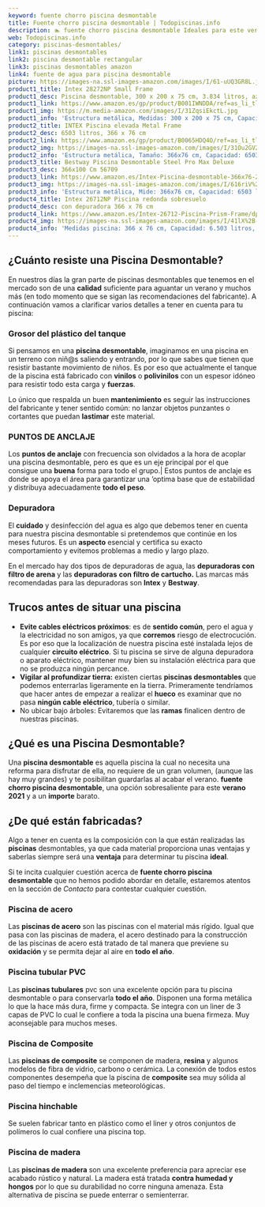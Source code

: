 ```yaml
---
keyword: fuente chorro piscina desmontable
title: Fuente chorro piscina desmontable | Todopiscinas.info
description: 🏊 fuente chorro piscina desmontable Ideales para este verano 2021. Aquí puedes comprar fuente chorro piscina desmontable y comparar con otras similares. No dejes escapar fuente chorro piscina desmontable a un precio realmente tentador.
web: Todopiscinas.info
category: piscinas-desmontables/
link1: piscinas desmontables
link2: piscina desmontable rectangular
link3: piscinas desmontables amazon
link4: fuente de agua para piscina desmontable
picture: https://images-na.ssl-images-amazon.com/images/I/61-uUQ3GR8L.jpg
product1_title: Intex 28272NP Small Frame
product1_desc: Piscina desmontable, 300 x 200 x 75 cm, 3.834 litros, azul
product1_link: https://www.amazon.es/gp/product/B001IWNDDA/ref=as_li_tl?ie=UTF8&camp=3638&creative=24630&creativeASIN=B001IWNDDA&linkCode=as2&tag=todopiscinas0e-21&linkId=25b9d647487c889cb6ef56ed63f50ca1
product1_img: https://m.media-amazon.com/images/I/31ZqsiEkctL.jpg
product1_info: 'Estructura metálica, Medidas: 300 x 200 x 75 cm, Capacidad: 3.834 litros, Para 6 personas (+ 6 años), Fácil montaje, Forma rectangular'
product2_title: INTEX Piscina elevada Metal Frame
product2_desc: 6503 litros, 366 x 76 cm
product2_link: https://www.amazon.es/gp/product/B0065HDQ4O/ref=as_li_tl?ie=UTF8&camp=3638&creative=24630&creativeASIN=B0065HDQ4O&linkCode=as2&tag=todopiscinas0e-21&linkId=ed2430e3ba564d3527ee103df33ed7b3
product2_img: https://images-na.ssl-images-amazon.com/images/I/31Ou2GV2SAL.jpg
product2_info: 'Estructura metálica, Tamaño: 366x76 cm, Capacidad: 6503 litros, Forma circular, De 4 a 7 personas (+6 años)'
product3_title: Bestway Piscina Desmontable Steel Pro Max Deluxe
product3_desc: 366x100 Cm 56709
product3_link: https://www.amazon.es/Intex-Piscina-desmontable-366x76-28210NP/dp/B0065HDQ4O?__mk_es_ES=%C3%85M%C3%85%C5%BD%C3%95%C3%91&crid=25UQGV9HG2INI&dchild=1&keywords=piscinas+desmontables&qid=1615854176&sprefix=piscinas+dem%2Caps%2C201&sr=8-5&linkCode=ll1&tag=todopiscinas0e-21&linkId=34f200977c6cbaab1f3f4d9ac0e64755&language=es_ES&ref_=as_li_ss_tl
product3_img: https://images-na.ssl-images-amazon.com/images/I/616riV%2BiY3L.jpg
product3_info: 'Estructura metálica, Mide: 366x76 cm, Capacidad: 6503 litros, De 4 a 7 personas mayores de 6 años, Forma circular, Tecnología Super-Tough'
product4_title: Intex 26712NP Piscina redonda sobresuelo
product4_desc: con depuradora 366 x 76 cm
product4_link: https://www.amazon.es/Intex-26712-Piscina-Prism-Frame/dp/B07FB823GL?__mk_es_ES=%C3%85M%C3%85%C5%BD%C3%95%C3%91&dchild=1&keywords=piscinas+desmontables+con+depuradora&qid=1615936418&sr=8-5&linkCode=ll1&tag=todopiscinas0e-21&linkId=d98699de7830cd471766fa1daa36de34&language=es_ES&ref_=as_li_ss_tl
product4_img: https://images-na.ssl-images-amazon.com/images/I/41lX%2B-YpibL.jpg
product4_info: 'Medidas piscina: 366 x 76 cm, Capacidad: 6.503 litros, Incluye depuradora de cartucha A, Lona resistente triple capa'
---
```




## ¿Cuánto resiste una Piscina Desmontable?

En nuestros días la gran parte de piscinas desmontables que tenemos en el mercado son de una **calidad** suficiente para aguantar un verano y muchos más (en todo momento que se sigan las recomendaciones del fabricante). A continuación vamos a clarificar varios detalles a tener en cuenta para tu piscina:


### Grosor del plástico del tanque

Si pensamos en una **piscina desmontable**, imaginamos en una piscina en un terreno con niñ@s saliendo y entrando, por lo que sabes que tienen que resistir bastante movimiento de niños. Es por eso que actualmente el tanque de la piscina está fabricado con **vinilos** o **polivinilos** con un espesor idóneo para resistir todo esta carga y **fuerzas**.

Lo único que respalda un	 buen **mantenimiento** es seguir las instrucciones del fabricante y tener sentido común: no lanzar objetos punzantes o cortantes que puedan **lastimar** este material.


### PUNTOS DE ANCLAJE

Los **puntos de anclaje** con frecuencia son olvidados a la hora de acoplar una piscina desmontable, pero  es que es un eje principal por el que consigue una **buena** forma para todo el grupo.| Estos puntos de anclaje es donde se apoya el área para garantizar una ’optima base que de estabilidad y distribuya adecuadamente **todo el peso**.


### Depuradora

El **cuidado** y desinfección del agua es algo que debemos tener en cuenta para nuestra piscina desmontable si pretendemos que continúe en los meses futuros. Es un **aspecto** esencial y certifica su exacto comportamiento y evitemos problemas a medio y largo plazo.

En el mercado hay dos tipos de depuradoras de agua, las **depuradoras con filtro de arena** y  las **depuradoras** **con filtro de cartucho.** Las marcas más recomendadas para las depuradoras son **Intex** y **Bestway**.


## Trucos antes de situar una piscina



*   **Evite cables eléctricos próximos**: es de **sentido común**, pero el agua y la electricidad no son amigos, ya que **corremos** riesgo de electrocución. Es por eso que la localización de nuestra piscina esté instalada lejos de cualquier **circuito eléctrico**. Si tu piscina se sirve de alguna depuradora o aparato eléctrico, mantener muy bien su instalación eléctrica para que no se produzca ningún percance.
*   **Vigilar al profundizar tierra:** existen ciertas **piscinas desmontables** que podemos enterrarlas ligeramente en la tierra. Primeramente tendríamos que hacer antes de empezar a realizar el **hueco** es examinar que no pasa **ningún cable eléctrico**, tubería o similar.
*   No ubicar bajo árboles: Evitaremos que las **ramas** finalicen dentro de nuestras piscinas.
## ¿Qué es una Piscina Desmontable?

Una **piscina desmontable** es aquella piscina la cual no necesita una reforma para disfrutar de ella, no requiere de un gran volumen, (aunque las hay muy grandes) y te posibilitan guardarlas al acabar el verano.  **fuente chorro piscina desmontable**, una opción sobresaliente para este **verano 2021** y a un **importe** barato.

<brand-panel :title=product1_title :desc=product1_desc :img=product1_img :link=product1_link></brand-panel>


## ¿De qué  están fabricadas?

Algo a tener en cuenta es la composición con la que están realizadas las **piscinas** desmontables, ya que cada material proporciona unas ventajas y saberlas siempre será una **ventaja** para determinar tu piscina **ideal**.

Si te incita cualquier cuestión acerca de **fuente chorro piscina desmontable** que no hemos podido abordar en detalle, estaremos atentos en la sección de _Contacto_ para contestar cualquier cuestión.


### Piscina de acero

Las **piscinas de acero** son las piscinas con el material más rígido. Igual que pasa con las piscinas de madera, el acero destinado para la construcción de las piscinas de acero está tratado de tal manera que previene su **oxidación** y se permita dejar al aire en **todo el año**.


### Piscina tubular PVC

Las **piscinas tubulares** pvc son una excelente opción para tu piscina desmontable o para conservarla **todo el año**. Disponen una forma metálica lo que la hace más dura, firme y compacta. Se integra con un liner de 3 capas de PVC lo cual le confiere a toda la piscina una buena firmeza. Muy aconsejable para muchos meses.


### Piscina de Composite

Las **piscinas de composite** se componen de madera, **resina** y algunos modelos de fibra de vidrio, carbono o cerámica. La conexión de todos estos componentes desempeña que la piscina de **composite** sea muy sólida al paso del tiempo e inclemencias meteorológicas.


### Piscina hinchable

 Se suelen fabricar tanto en plástico como el liner y otros conjuntos de polímeros lo cual confiere una piscina top.


### Piscina de madera

Las **piscinas de madera** son una excelente preferencia para apreciar ese acabado rústico y natural. La madera está tratada **contra humedad y hongos** por lo que su durabilidad no corre ninguna amenaza. Esta alternativa de piscina se puede enterrar o semienterrar.

<stats-list :link1=link1 :link2=link2 :link3=link3 :link4=link4 :category=category></stats-list>

<external-banner></external-banner>
